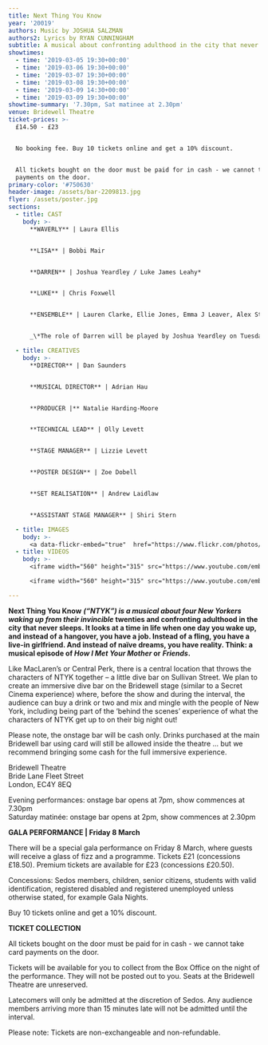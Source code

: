 ```yaml
---
title: Next Thing You Know
year: '20019'
authors: Music by JOSHUA SALZMAN
authors2: Lyrics by RYAN CUNNINGHAM
subtitle: A musical about confronting adulthood in the city that never sleeps
showtimes:
  - time: '2019-03-05 19:30+00:00'
  - time: '2019-03-06 19:30+00:00'
  - time: '2019-03-07 19:30+00:00'
  - time: '2019-03-08 19:30+00:00'
  - time: '2019-03-09 14:30+00:00'
  - time: '2019-03-09 19:30+00:00'
showtime-summary: '7.30pm, Sat matinee at 2.30pm'
venue: Bridewell Theatre
ticket-prices: >-
  £14.50 - £23


  No booking fee. Buy 10 tickets online and get a 10% discount.


  All tickets bought on the door must be paid for in cash - we cannot take card
  payments on the door.
primary-color: '#750630'
header-image: /assets/bar-2209813.jpg
flyer: /assets/poster.jpg
sections:
  - title: CAST
    body: >-
      **WAVERLY** | Laura Ellis


      **LISA** | Bobbi Mair


      **DARREN** | Joshua Yeardley / Luke James Leahy*


      **LUKE** | Chris Foxwell


      **ENSEMBLE** | Lauren Clarke, Ellie Jones, Emma J Leaver, Alex Stephenson, Sarah White, Joshua Yeardley / Luke James Leahy (when not playing Darren*)


      _\*The role of Darren will be played by Joshua Yeardley on Tuesday, Thursday and Saturday night (5, 7 and 9 March), and by Luke James Leahy on Wednesday, Friday and Saturday matinée (6, 8 and 9 March)._

  - title: CREATIVES
    body: >-
      **DIRECTOR** | Dan Saunders


      **MUSICAL DIRECTOR** | Adrian Hau


      **PRODUCER |** Natalie Harding-Moore


      **TECHNICAL LEAD** | Olly Levett


      **STAGE MANAGER** | Lizzie Levett


      **POSTER DESIGN** | Zoe Dobell


      **SET REALISATION** | Andrew Laidlaw


      **ASSISTANT STAGE MANAGER** | Shiri Stern

  - title: IMAGES
    body: >-
      <a data-flickr-embed="true"  href="https://www.flickr.com/photos/sedos/albums/72157678038786328" title="Next Thing You Know - 2019"><img src="https://farm8.staticflickr.com/7860/46134425034_376bc8cb2a_b.jpg" width="730" height="1024" alt="Next Thing You Know - 2019"></a><script async src="//embedr.flickr.com/assets/client-code.js" charset="utf-8"></script>
  - title: VIDEOS
    body: >-
      <iframe width="560" height="315" src="https://www.youtube.com/embed/gv4tHs6k0Zg" frameborder="0" allow="accelerometer; autoplay; encrypted-media; gyroscope; picture-in-picture" allowfullscreen></iframe>

      <iframe width="560" height="315" src="https://www.youtube.com/embed/mIE1WDS5K6o" frameborder="0" allow="accelerometer; autoplay; encrypted-media; gyroscope; picture-in-picture" allowfullscreen></iframe>

---
```

**Next Thing You Know** **_(“NTYK”) is a musical about four New Yorkers waking up from their invincible_ twenties and confronting adulthood in the city that never sleeps. It looks at a time in life when one day you wake up, and instead of a hangover, you have a job. Instead of a fling, you have a live-in girlfriend. And instead of naïve dreams, you have reality. Think: a musical episode of _How I Met Your Mother_ or** **_Friends_.**

Like MacLaren’s or Central Perk, there is a central location that throws the characters of NTYK together – a little dive bar on Sullivan Street. We plan to create an immersive dive bar on the Bridewell stage (similar to a Secret Cinema experience) where, before the show and during the interval, the audience can buy a drink or two and mix and mingle with the people of New York, including being part of the ‘behind the scenes’ experience of what the characters of NTYK get up to on their big night out!

Please note, the onstage bar will be cash only. Drinks purchased at the main Bridewell bar using card will still be allowed inside the theatre ... but we recommend bringing some cash for the full immersive experience.



Bridewell Theatre
 \
Bride Lane Fleet Street
\
London, EC4Y 8EQ

Evening performances: onstage bar opens at 7pm, show commences at 7.30pm\
Saturday matinée: onstage bar opens at 2pm, show commences at 2.30pm



**GALA PERFORMANCE | Friday 8 March**

There will be a special gala performance on Friday 8 March, where guests will receive a glass of fizz and a programme. Tickets £21 (concessions £18.50). Premium tickets are available for £23 (concessions £20.50).

Concessions: Sedos members, children, senior citizens, students with valid identification, registered disabled and registered unemployed unless otherwise stated, for example Gala Nights.

Buy 10 tickets online and get a 10% discount.


**TICKET COLLECTION**

All tickets bought on the door must be paid for in cash - we cannot take card payments on the door.

Tickets will be available for you to collect from the Box Office on the night of the performance. They will not be posted out to you. Seats at the Bridewell Theatre are unreserved.

Latecomers will only be admitted at the discretion of Sedos. Any audience members arriving more than 15 minutes late will not be admitted until the interval.

Please note: Tickets are non-exchangeable and non-refundable.
